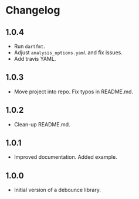 # Changelog

## 1.0.4

  * Run `dartfmt`.
  * Adjust `analysis_options.yaml` and fix issues.
  * Add travis YAML.

## 1.0.3

  * Move project into repo. Fix typos in README.md.

## 1.0.2

  * Clean-up README.md.
  
## 1.0.1

  * Improved documentation. Added example.
  
## 1.0.0

  * Initial version of a debounce library.